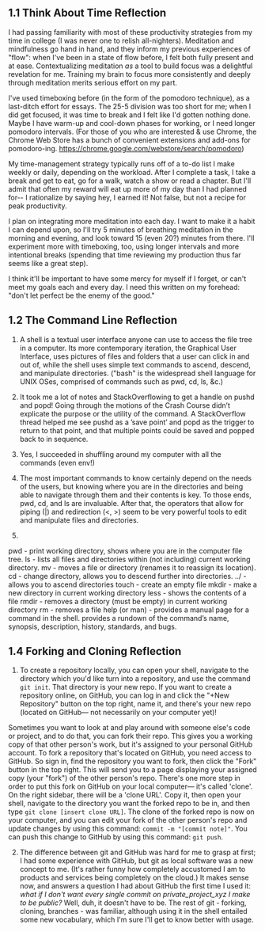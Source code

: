 ## 1.1 Think About Time Reflection

I had passing familiarity with most of these productivity strategies from my time in college (I was never one to relish all-nighters). Meditation and mindfulness go hand in hand, and they inform my previous experiences of "flow": when I've been in a state of flow before, I felt both fully present and at ease. Contextualizing meditation *as* a tool to build focus was a delightful revelation for me. Training my brain to focus more consistently and deeply through meditation merits serious effort on my part.

I've used timeboxing before (in the form of the pomodoro technique), as a last-ditch effort for essays. The 25-5 division was too short for me; when I did get focused, it was time to break and I felt like I'd gotten nothing done. Maybe I have warm-up and cool-down phases for working, or I need longer pomodoro intervals. (For those of you who are interested & use Chrome, the Chrome Web Store has a bunch of convenient extensions and add-ons for pomodoro-ing. https://chrome.google.com/webstore/search/pomodoro)

My time-management strategy typically runs off of a to-do list I make weekly or daily, depending on the workload. After I complete a task, I take a break and get to eat, go for a walk, watch a show or read a chapter. But I'll admit that often my reward will eat up more of my day than I had planned for-- I rationalize by saying hey, I earned it! Not false, but not a recipe for peak productivity.

I plan on integrating more meditation into each day. I want to make it a habit I can depend upon, so I'll try 5 minutes of breathing meditation in the morning and evening, and look toward 15 (even 20?) minutes from there. I'll experiment more with timeboxing, too, using longer intervals and more intentional breaks (spending that time reviewing my production thus far seems like a great step).

I think it'll be important to have some mercy for myself if I forget, or can't meet my goals each and every day. I need this written on my forehead: "don't let perfect be the enemy of the good."

## 1.2 The Command Line Reflection

1. A shell is a textual user interface anyone can use to access the file tree in a computer. Its more contemporary iteration, the Graphical User Interface, uses pictures of files and folders that a user can click in and out of, while the shell uses simple text commands to ascend, descend, and manipulate directories. ("bash" is the widespread shell language for UNIX OSes, comprised of commands such as pwd, cd, ls, &c.)

2. It took me a lot of notes and StackOverflowing to get a handle on pushd and popd! Going through the motions of the Crash Course didn’t explicate the purpose or the utility of the command. A StackOverflow thread helped me see pushd as a ’save point’ and popd as the trigger to return to that point, and that multiple points could be saved and popped back to in sequence.

3. Yes, I succeeded in shuffling around my computer with all the commands (even env!)

4. The most important commands to know certainly depend on the needs of the users, but knowing where you are in the directories and being able to navigate through them and their contents is key. To those ends, pwd, cd, and ls are invaluable. After that, the operators that allow for piping (|) and redirection (<, >) seem to be very powerful tools to edit and manipulate files and directories.

5.
pwd - print working directory, shows where you are in the computer file tree.
ls - lists all files and directories within (not including) current working directory.
mv - moves a file or directory (renames it to reassign its location).
cd - change directory, allows you to descend further into directories.
../ - allows you to ascend directories
touch - create an empty file
mkdir - make a new directory in current working directory
less - shows the contents of a file
rmdir - removes a directory (must be empty) in current working directory
rm - removes a file
help (or man) - provides a manual page for a command in the shell. provides a rundown of the command’s name, synopsis, description, history, standards, and bugs.

## 1.4 Forking and Cloning Reflection

1. To create a repository locally, you can open your shell, navigate to the directory which you'd like turn into a repository, and use the command `git init`. That directory is your new repo.
If you want to create a repository online, on GitHub, you can log in and click the "+New Repository" button on the top right, name it, and there's your new repo (located on GitHub— not necessarily on your computer yet)!

Sometimes you want to look at and play around with someone else's code or project, and to do that, you can fork their repo. This gives you a working copy of that other person's work, but it's assigned to your personal GitHub account.
To fork a repository that's located on GitHub, you need access to GitHub. So sign in, find the repository you want to fork, then click the "Fork" button in the top right. This will send you to a page displaying your assigned copy (your "fork") of the other person's repo.
There's one more step in order to put this fork on GitHub on your local computer— it's called 'clone'. On the right sidebar, there will be a 'clone URL'. Copy it, then open your shell, navigate to the directory you want the forked repo to be in, and then type `git clone [insert clone URL]`. The clone of the forked repo is now on your computer, and you can edit your fork of the other person's repo and update changes by using this command: `commit -m "[commit note]"`. You can push this change to GitHub by using this command: `git push`.

2. The difference between git and GitHub was hard for me to grasp at first; I had some experience with GitHub, but git as local software was a new concept to me. (It's rather funny how completely accustomed I am to products and services being completely on the cloud.) It makes sense now, and answers a question I had about GitHub the first time I used it: *what if I don't want every single commit on private_project_xyz I make to be public?* Well, duh, it doesn't have to be. The rest of git - forking, cloning, branches - was familiar, although using it in the shell entailed some new vocabulary, which I'm sure I'll get to know better with usage.